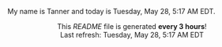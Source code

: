 My name is Tanner and today is Tuesday, May 28, 5:17 AM EDT.

<p align="center">This <i>README</i> file is generated <b>every 3 hours</b>!</br>Last refresh: Tuesday, May 28, 5:17 AM EDT<br /></p>
